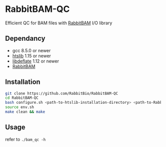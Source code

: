 # RabbitBAM-QC

Efficient QC for BAM files with [RabbitBAM](https://github.com/RabbitBio/RabbitBAM) I/O library

## Dependancy

- gcc 8.5.0 or newer
- [htslib](https://github.com/samtools/htslib) 1.15 or newer
- [libdeflate](https://github.com/ebiggers/libdeflate) 1.12 or newer
- [RabbitBAM](https://github.com/RabbitBio/RabbitBAM)

## Installation

```bash
git clone https://github.com/RabbitBio/RabbitBAM-QC
cd RabbitBAM-QC
bash configure.sh <path-to-htslib-installation-directory> <path-to-RabbitBAM-installation-directory> <path-to-libdeflate-installation-directory>
source env.sh
make clean && make
```

## Usage

refer to `./bam_qc -h`

